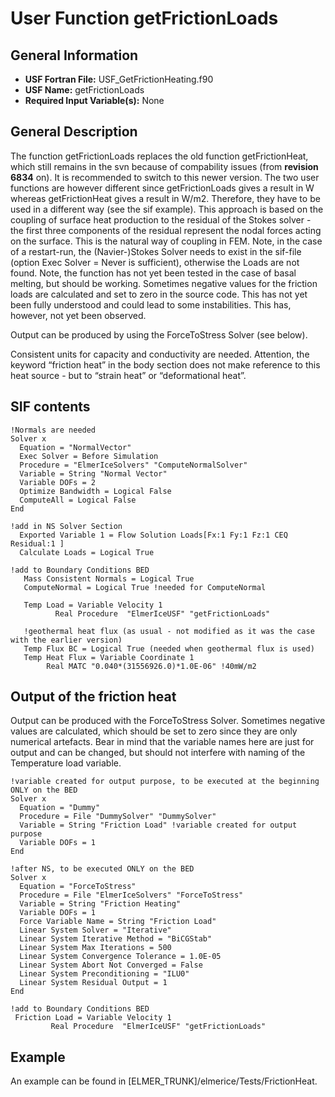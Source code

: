 # User Function getFrictionLoads
## General Information
- **USF Fortran File:** USF_GetFrictionHeating.f90
- **USF Name:** getFrictionLoads
- **Required Input Variable(s):** None

## General Description
The function getFrictionLoads replaces the old function getFrictionHeat, which still remains in the svn because of compability issues (from **revision 6834** on). It is recommended to switch to this newer version. The two user functions are however different since getFrictionLoads gives a result in W whereas getFrictionHeat gives a result in W/m2. Therefore, they have to be used in a different way (see the sif example).
This approach is based on the coupling of surface heat production to the residual of the Stokes solver - the first three components of the residual represent the nodal forces acting on the surface. This is the natural way of coupling in FEM.
Note, in the case of a restart-run, the (Navier-)Stokes Solver needs to exist in the sif-file (option Exec Solver = Never is sufficient), otherwise the Loads are not found.
Note, the function has not yet been tested in the case of basal melting, but should be working.
Sometimes negative values for the friction loads are calculated and set to zero in the source code. This has not yet been fully understood and could lead to some instabilities. This has, however, not yet been observed.

Output can be produced by using the ForceToStress Solver (see below).

Consistent units for capacity and conductivity are needed.
Attention, the keyword “friction heat” in the body section does not make reference to this heat source - but to “strain heat” or “deformational heat”.

## SIF contents
```
!Normals are needed 
Solver x 
  Equation = "NormalVector" 
  Exec Solver = Before Simulation
  Procedure = "ElmerIceSolvers" "ComputeNormalSolver"
  Variable = String "Normal Vector" 
  Variable DOFs = 2
  Optimize Bandwidth = Logical False 
  ComputeAll = Logical False
End

!add in NS Solver Section
  Exported Variable 1 = Flow Solution Loads[Fx:1 Fy:1 Fz:1 CEQ Residual:1 ]
  Calculate Loads = Logical True

!add to Boundary Conditions BED
   Mass Consistent Normals = Logical True 
   ComputeNormal = Logical True !needed for ComputeNormal
   
   Temp Load = Variable Velocity 1
          Real Procedure  "ElmerIceUSF" "getFrictionLoads"	

   !geothermal heat flux (as usual - not modified as it was the case with the earlier version)
   Temp Flux BC = Logical True (needed when geothermal flux is used)
   Temp Heat Flux = Variable Coordinate 1
        Real MATC "0.040*(31556926.0)*1.0E-06" !40mW/m2
```
## Output of the friction heat
Output can be produced with the ForceToStress Solver. Sometimes negative values are calculated, which should be set to zero since they are only numerical artefacts. Bear in mind that the variable names here are just for output and can be changed, but should not interfere with naming of the Temperature load variable.

```
!variable created for output purpose, to be executed at the beginning ONLY on the BED
Solver x 
  Equation = "Dummy"
  Procedure = File "DummySolver" "DummySolver"
  Variable = String "Friction Load" !variable created for output purpose
  Variable DOFs = 1
End

!after NS, to be executed ONLY on the BED
Solver x 
  Equation = "ForceToStress"
  Procedure = File "ElmerIceSolvers" "ForceToStress"
  Variable = String "Friction Heating"
  Variable DOFs = 1
  Force Variable Name = String "Friction Load"
  Linear System Solver = "Iterative"
  Linear System Iterative Method = "BiCGStab"
  Linear System Max Iterations = 500
  Linear System Convergence Tolerance = 1.0E-05
  Linear System Abort Not Converged = False
  Linear System Preconditioning = "ILU0"
  Linear System Residual Output = 1
End

!add to Boundary Conditions BED
 Friction Load = Variable Velocity 1            
         Real Procedure  "ElmerIceUSF" "getFrictionLoads"
```

## Example
An example can be found in [ELMER_TRUNK]/elmerice/Tests/FrictionHeat.
